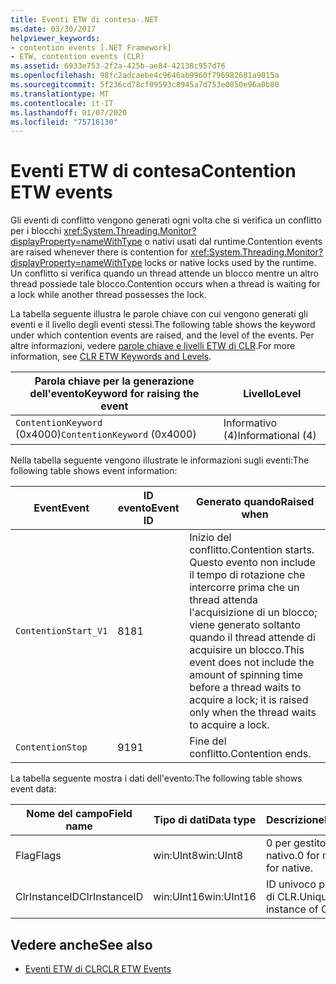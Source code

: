 ```yaml
---
title: Eventi ETW di contesa-.NET
ms.date: 03/30/2017
helpviewer_keywords:
- contention events [.NET Framework]
- ETW, contention events (CLR)
ms.assetid: 6933e753-2f2a-425b-ae84-42138c957d76
ms.openlocfilehash: 98fc2adcaebe4c9646ab9960f796982681a9015a
ms.sourcegitcommit: 5f236cd78cf09593c8945a7d753e0850e96a0b80
ms.translationtype: MT
ms.contentlocale: it-IT
ms.lasthandoff: 01/07/2020
ms.locfileid: "75716130"
---
```

# <a name="contention-etw-events"></a><span data-ttu-id="261be-102">Eventi ETW di contesa</span><span class="sxs-lookup"><span data-stu-id="261be-102">Contention ETW events</span></span>

<span data-ttu-id="261be-103">Gli eventi di conflitto vengono generati ogni volta che si verifica un conflitto per i blocchi <xref:System.Threading.Monitor?displayProperty=nameWithType> o nativi usati dal runtime.</span><span class="sxs-lookup"><span data-stu-id="261be-103">Contention events are raised whenever there is contention for <xref:System.Threading.Monitor?displayProperty=nameWithType> locks or native locks used by the runtime.</span></span> <span data-ttu-id="261be-104">Un conflitto si verifica quando un thread attende un blocco mentre un altro thread possiede tale blocco.</span><span class="sxs-lookup"><span data-stu-id="261be-104">Contention occurs when a thread is waiting for a lock while another thread possesses the lock.</span></span>

<span data-ttu-id="261be-105">La tabella seguente illustra le parole chiave con cui vengono generati gli eventi e il livello degli eventi stessi.</span><span class="sxs-lookup"><span data-stu-id="261be-105">The following table shows the keyword under which contention events are raised, and the level of the events.</span></span> <span data-ttu-id="261be-106">Per altre informazioni, vedere [parole chiave e livelli ETW di CLR](clr-etw-keywords-and-levels.md).</span><span class="sxs-lookup"><span data-stu-id="261be-106">For more information, see [CLR ETW Keywords and Levels](clr-etw-keywords-and-levels.md).</span></span>

|<span data-ttu-id="261be-107">Parola chiave per la generazione dell'evento</span><span class="sxs-lookup"><span data-stu-id="261be-107">Keyword for raising the event</span></span>|<span data-ttu-id="261be-108">Livello</span><span class="sxs-lookup"><span data-stu-id="261be-108">Level</span></span>|
|-----------------------------------|-----------|
|<span data-ttu-id="261be-109">`ContentionKeyword` (0x4000)</span><span class="sxs-lookup"><span data-stu-id="261be-109">`ContentionKeyword` (0x4000)</span></span>|<span data-ttu-id="261be-110">Informativo (4)</span><span class="sxs-lookup"><span data-stu-id="261be-110">Informational (4)</span></span>|

<span data-ttu-id="261be-111">Nella tabella seguente vengono illustrate le informazioni sugli eventi:</span><span class="sxs-lookup"><span data-stu-id="261be-111">The following table shows event information:</span></span>

|<span data-ttu-id="261be-112">Event</span><span class="sxs-lookup"><span data-stu-id="261be-112">Event</span></span>|<span data-ttu-id="261be-113">ID evento</span><span class="sxs-lookup"><span data-stu-id="261be-113">Event ID</span></span>|<span data-ttu-id="261be-114">Generato quando</span><span class="sxs-lookup"><span data-stu-id="261be-114">Raised when</span></span>|
|-----------|--------------|-----------------|
|`ContentionStart_V1`|<span data-ttu-id="261be-115">81</span><span class="sxs-lookup"><span data-stu-id="261be-115">81</span></span>|<span data-ttu-id="261be-116">Inizio del conflitto.</span><span class="sxs-lookup"><span data-stu-id="261be-116">Contention starts.</span></span> <span data-ttu-id="261be-117">Questo evento non include il tempo di rotazione che intercorre prima che un thread attenda l'acquisizione di un blocco; viene generato soltanto quando il thread attende di acquisire un blocco.</span><span class="sxs-lookup"><span data-stu-id="261be-117">This event does not include the amount of spinning time before a thread waits to acquire a lock; it is raised only when the thread waits to acquire a lock.</span></span>|
|`ContentionStop`|<span data-ttu-id="261be-118">91</span><span class="sxs-lookup"><span data-stu-id="261be-118">91</span></span>|<span data-ttu-id="261be-119">Fine del conflitto.</span><span class="sxs-lookup"><span data-stu-id="261be-119">Contention ends.</span></span>|

<span data-ttu-id="261be-120">La tabella seguente mostra i dati dell'evento:</span><span class="sxs-lookup"><span data-stu-id="261be-120">The following table shows event data:</span></span>

|<span data-ttu-id="261be-121">Nome del campo</span><span class="sxs-lookup"><span data-stu-id="261be-121">Field name</span></span>|<span data-ttu-id="261be-122">Tipo di dati</span><span class="sxs-lookup"><span data-stu-id="261be-122">Data type</span></span>|<span data-ttu-id="261be-123">Descrizione</span><span class="sxs-lookup"><span data-stu-id="261be-123">Description</span></span>|
|----------------|---------------|-----------------|
|<span data-ttu-id="261be-124">Flag</span><span class="sxs-lookup"><span data-stu-id="261be-124">Flags</span></span>|<span data-ttu-id="261be-125">win:UInt8</span><span class="sxs-lookup"><span data-stu-id="261be-125">win:UInt8</span></span>|<span data-ttu-id="261be-126">0 per gestito, 1 per nativo.</span><span class="sxs-lookup"><span data-stu-id="261be-126">0 for managed; 1 for native.</span></span>|
|<span data-ttu-id="261be-127">ClrInstanceID</span><span class="sxs-lookup"><span data-stu-id="261be-127">ClrInstanceID</span></span>|<span data-ttu-id="261be-128">win:UInt16</span><span class="sxs-lookup"><span data-stu-id="261be-128">win:UInt16</span></span>|<span data-ttu-id="261be-129">ID univoco per l'istanza di CLR.</span><span class="sxs-lookup"><span data-stu-id="261be-129">Unique ID for the instance of CLR.</span></span>|

## <a name="see-also"></a><span data-ttu-id="261be-130">Vedere anche</span><span class="sxs-lookup"><span data-stu-id="261be-130">See also</span></span>

- [<span data-ttu-id="261be-131">Eventi ETW di CLR</span><span class="sxs-lookup"><span data-stu-id="261be-131">CLR ETW Events</span></span>](clr-etw-events.md)
